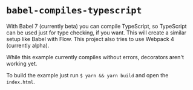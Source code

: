 # `babel-compiles-typescript`

With Babel 7 (currently beta) you can compile TypeScript, so TypeScript can be used just for type checking, if you want. This will create a similar setup like Babel with Flow. This project also tries to use Webpack 4 (currently alpha).

While this example currently compiles without errors, decorators aren't working yet.

To build the example just run `$ yarn && yarn build` and open the `index.html`.

